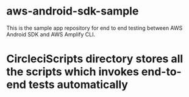# aws-android-sdk-sample
This is the sample app repository for end to end testing between AWS Android SDK and AWS Amplify CLI.

# CircleciScripts directory stores all the scripts which invokes end-to-end tests automatically
